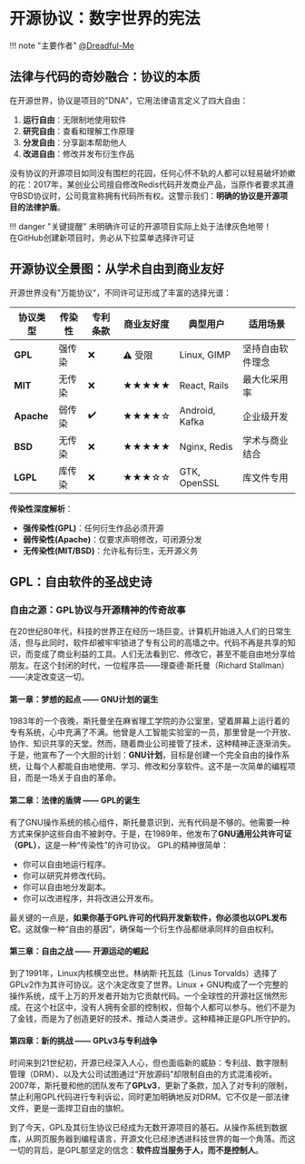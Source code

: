# 开源协议：数字世界的宪法

!!! note "主要作者"
    [@Dreadful-Me](https://github.com/Dreadful-Me)

## 法律与代码的奇妙融合：协议的本质

在开源世界，协议是项目的"DNA"，它用法律语言定义了四大自由：
1. **运行自由**：无限制地使用软件
2. **研究自由**：查看和理解工作原理
3. **分发自由**：分享副本帮助他人
4. **改进自由**：修改并发布衍生作品

没有协议的开源项目如同没有围栏的花园，任何心怀不轨的人都可以轻易破坏娇嫰的花：2017年，某创业公司擅自修改Redis代码开发商业产品，当原作者要求其遵守BSD协议时，公司竟宣称拥有代码所有权。这警示我们：**明确的协议是开源项目的法律护盾**。

!!! danger "关键提醒"
    未明确许可证的开源项目实际上处于法律灰色地带！  
    在GitHub创建新项目时，务必从下拉菜单选择许可证

## 开源协议全景图：从学术自由到商业友好

开源世界没有"万能协议"，不同许可证形成了丰富的选择光谱：

| 协议类型 | 传染性 | 专利条款 | 商业友好度 | 典型用户       | 适用场景              |
|----------|--------|----------|------------|----------------|-----------------------|
| **GPL**  | 强传染 | ❌        | ⚠️ 受限     | Linux, GIMP    | 坚持自由软件理念      |
| **MIT**  | 无传染 | ❌        | ★★★★★       | React, Rails   | 最大化采用率          |
| **Apache**| 弱传染 | ✔️        | ★★★★☆       | Android, Kafka | 企业级开发            |
| **BSD**  | 无传染 | ❌        | ★★★★★       | Nginx, Redis   | 学术与商业结合        |
| **LGPL** | 库传染 | ❌        | ★★★☆☆       | GTK, OpenSSL   | 库文件专用            |

**传染性深度解析**：
- **强传染性(GPL)**：任何衍生作品必须开源
- **弱传染性(Apache)**：仅要求声明修改，可闭源分发
- **无传染性(MIT/BSD)**：允许私有衍生，无开源义务

## GPL：自由软件的圣战史诗

### 自由之源：GPL协议与开源精神的传奇故事

在20世纪80年代，科技的世界正在经历一场巨变。计算机开始进入人们的日常生活，但与此同时，软件却被牢牢锁进了专有公司的高墙之中。代码不再是共享的知识，而变成了商业利益的工具。人们无法看到它、修改它，甚至不能自由地分享给朋友。在这个封闭的时代，一位程序员——理查德·斯托曼（Richard Stallman）——决定改变这一切。

#### 第一章：梦想的起点 —— GNU计划的诞生

1983年的一个夜晚，斯托曼坐在麻省理工学院的办公室里，望着屏幕上运行着的专有系统，心中充满了不满。他曾是人工智能实验室的一员，那里曾是一个开放、协作、知识共享的天堂。然而，随着商业公司接管了技术，这种精神正逐渐消失。于是，他宣布了一个大胆的计划：**GNU计划**，目标是创建一个完全自由的操作系统，让每个人都能自由地使用、学习、修改和分享软件。这不是一次简单的编程项目，而是一场关于自由的革命。

#### 第二章：法律的盾牌 —— GPL的诞生

有了GNU操作系统的核心组件，斯托曼意识到，光有代码是不够的。他需要一种方式来保护这些自由不被剥夺。于是，在1989年，他发布了**GNU通用公共许可证（GPL）**，这是一种“传染性”的许可协议。
GPL的精神很简单：
- 你可以自由地运行程序。
- 你可以研究并修改代码。
- 你可以自由地分发副本。
- 你可以改进程序，并将改进公开发布。

最关键的一点是，**如果你基于GPL许可的代码开发新软件，你必须也以GPL发布它**。这就像一种“自由的基因”，确保每一个衍生作品都继承同样的自由权利。

#### 第三章：自由之战 —— 开源运动的崛起

到了1991年，Linux内核横空出世。林纳斯·托瓦兹（Linus Torvalds）选择了GPLv2作为其许可协议。这个决定改变了世界。Linux + GNU构成了一个完整的操作系统，成千上万的开发者开始为它贡献代码。一个全球性的开源社区悄然形成。在这个社区中，没有人拥有全部的控制权，但每个人都可以参与。他们不是为了金钱，而是为了创造更好的技术、推动人类进步。这种精神正是GPL所守护的。

#### 第四章：新的挑战 —— GPLv3与专利战争

时间来到21世纪初，开源已经深入人心，但也面临新的威胁：专利战、数字限制管理（DRM）、以及大公司试图通过“开放源码”却限制自由的方式混淆视听。2007年，斯托曼和他的团队发布了**GPLv3**，更新了条款，加入了对专利的限制，禁止利用GPL代码进行专利诉讼，同时更加明确地反对DRM。它不仅是一部法律文件，更是一面捍卫自由的旗帜。

到了今天，GPL及其衍生协议已经成为无数开源项目的基石。从操作系统到数据库，从网页服务器到编程语言，开源文化已经渗透进科技世界的每一个角落。而这一切的背后，是GPL那坚定的信念：**软件应当服务于人，而不是控制人**。